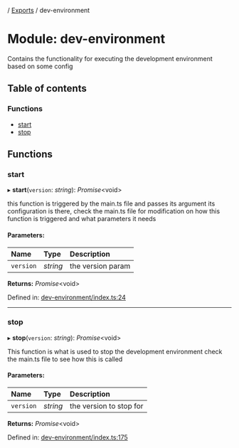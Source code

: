 [](../README.md) / [Exports](../modules.md) / dev-environment

# Module: dev-environment

Contains the functionality for executing the development environment based on some config

## Table of contents

### Functions

- [start](dev_environment.md#start)
- [stop](dev_environment.md#stop)

## Functions

### start

▸ **start**(`version`: *string*): *Promise*<void\>

this function is triggered by the main.ts file and passes its argument
its configuration is there, check the main.ts file for modification on how
this function is triggered and what parameters it needs

#### Parameters:

Name | Type | Description |
:------ | :------ | :------ |
`version` | *string* | the version param    |

**Returns:** *Promise*<void\>

Defined in: [dev-environment/index.ts:24](https://github.com/onzag/itemize/blob/11a98dec/dev-environment/index.ts#L24)

___

### stop

▸ **stop**(`version`: *string*): *Promise*<void\>

This function is what is used to stop the development environment
check the main.ts file to see how this is called

#### Parameters:

Name | Type | Description |
:------ | :------ | :------ |
`version` | *string* | the version to stop for    |

**Returns:** *Promise*<void\>

Defined in: [dev-environment/index.ts:175](https://github.com/onzag/itemize/blob/11a98dec/dev-environment/index.ts#L175)
